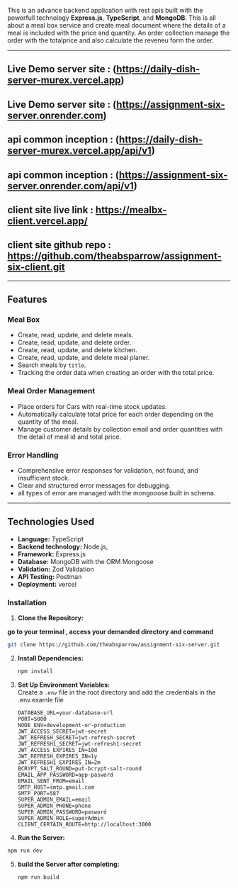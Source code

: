 This is an advance backend application with rest apis built with the powerfull technology **Express.js**, **TypeScript**, and **MongoDB**. This is all about a meal box service and create meal document where the details of a meal is included with the price and quantity. An order collection manage the order with the totalprice and also calculate the reveneu form the order.

---

## **Live Demo server site** : (https://daily-dish-server-murex.vercel.app)

## **Live Demo server site** : (https://assignment-six-server.onrender.com)

## **api common inception** : (https://daily-dish-server-murex.vercel.app/api/v1)

## **api common inception** : (https://assignment-six-server.onrender.com/api/v1)

## **client site live link** : https://mealbx-client.vercel.app/

## **client site github repo** : https://github.com/theabsparrow/assignment-six-client.git

---

## **Features**

### **Meal Box**

- Create, read, update, and delete meals.
- Create, read, update, and delete order.
- Create, read, update, and delete kitchen.
- Create, read, update, and delete meal planer.
- Search meals by `title`.
- Tracking the order data when creating an order with the total price.

### **Meal Order Management**

- Place orders for Cars with real-time stock updates.
- Automatically calculate total price for each order depending on the quantity of the meal.
- Manage customer details by collection email and order quantities with the detail of meal id and total price.

### **Error Handling**

- Comprehensive error responses for validation, not found, and insufficient stock.
- Clear and structured error messages for debugging.
- all types of error are managed with the mongooose built in schema.

---

## **Technologies Used**

- **Language:** TypeScript
- **Backend technology:** Node.js,
- **Framework:** Express.js
- **Database:** MongoDB with the ORM Mongoose
- **Validation:** Zod Validation
- **API Testing:** Postman
- **Deployment:** vercel

### **Installation**

1. **Clone the Repository:**

**go to your terminal , access your demanded directory and command**

```bash
git clone https://github.com/theabsparrow/assignment-six-server.git
```

2. **Install Dependencies:**

   ```bash
   npm install
   ```

3. **Set Up Environment Variables:**  
    Create a `.env` file in the root directory and add the credentials in the .env.examle file

   ```.env
   DATABASE_URL=your-database-url
   PORT=5000
   NODE_ENV=development-or-production
   JWT_ACCESS_SECRET=jwt-secret
   JWT_REFRESH_SECRET=jwt-refresh-secret
   JWT_REFRESH1_SECRET=jwt-refresh1-secret
   JWT_ACCESS_EXPIRES_IN=10d
   JWT_REFRESH_EXPIRES_IN=1y
   JWT_REFRESH1_EXPIRES_IN=2m
   BCRYPT_SALT_ROUND=put-bcrypt-salt-round
   EMAIL_APP_PASSWORD=app-pasword
   EMAIL_SENT_FROM=email
   SMTP_HOST=smtp.gmail.com
   SMTP_PORT=587
   SUPER_ADMIN_EMAIL=email
   SUPER_ADMIN_PHONE=phone
   SUPER_ADMIN_PASSWORD=pasword
   SUPER_ADMIN_ROLE=superAdmin
   CLIENT_CERTAIN_ROUTE=http://localhost:3000

   ```

4. **Run the Server:**

```bash
npm run dev
```

5. **build the Server after completing:**
   ```bash
   npm run build
   ```
